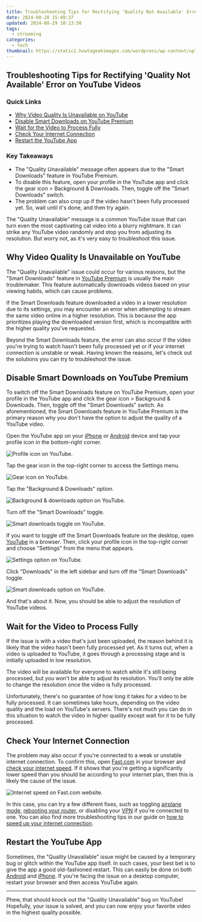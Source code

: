 ```yaml
---
title: Troubleshooting Tips for Rectifying 'Quality Not Available' Error on YouTube Videos
date: 2024-08-28 15:49:37
updated: 2024-08-29 10:13:50
tags:
  - streaming
categories:
  - tech
thumbnail: https://static1.howtogeekimages.com/wordpress/wp-content/uploads/2023/08/samsung-galaxy-z-flip-5-8.jpg
---
```


## Troubleshooting Tips for Rectifying 'Quality Not Available' Error on YouTube Videos

### Quick Links

* [Why Video Quality Is Unavailable on YouTube](https://buynow-marvelous.techidaily.com/razer-blade-stealth-cu13-insights-and-analysis-pushing-the-boundaries-of-ultralight-laptop-innovation-and-performance/)
* [Disable Smart Downloads on YouTube Premium](https://video-capture.techidaily.com/updated-2024-approved-top-tips-for-archiving-your-discovery-of-live-discord-broadcasts/)
* [Wait for the Video to Process Fully](https://pokemon-go-android.techidaily.com/3-ways-for-android-pokemon-go-spoofing-on-tecno-spark-20-pro-drfone-by-drfone-virtual-android/)
* [Check Your Internet Connection](https://youtube-blog.techidaily.com/down-of-popular-elements-in-youtube-shorts/)
* [Restart the YouTube App](https://sim-unlock.techidaily.com/how-do-i-sim-unlock-my-iphone-8-plus-by-drfone-ios/)

### Key Takeaways

* The "Quality Unavailable" message often appears due to the "Smart Downloads" feature in YouTube Premium.
* To disable this feature, open your profile in the YouTube app and click the gear icon > Background & Downloads. Then, toggle off the "Smart Downloads" switch.
* The problem can also crop up if the video hasn't been fully processed yet. So, wait until it's done, and then try again.

 The "Quality Unavailable" message is a common YouTube issue that can turn even the most captivating cat video into a blurry nightmare. It can strike any YouTube video randomly and stop you from adjusting its resolution. But worry not, as it's very easy to troubleshoot this issue.

##  Why Video Quality Is Unavailable on YouTube

 The "Quality Unavailable" issue could occur for various reasons, but the "Smart Downloads" feature in [YouTube Premium](https://extra-approaches.techidaily.com/in-2024-pinnacle-all-in-one-4k-with-touch-display/) is usually the main troublemaker. This feature automatically downloads videos based on your viewing habits, which can cause problems.

 If the Smart Downloads feature downloaded a video in a lower resolution due to its settings, you may encounter an error when attempting to stream the same video online in a higher resolution. This is because the app prioritizes playing the downloaded version first, which is incompatible with the higher quality you've requested.

 Beyond the Smart Downloads feature, the error can also occur if the video you're trying to watch hasn't been fully processed yet or if your internet connection is unstable or weak. Having known the reasons, let's check out the solutions you can try to troubleshoot the issue.

##  Disable Smart Downloads on YouTube Premium

 To switch off the Smart Downloads feature on YouTube Premium, open your profile in the YouTube app and click the gear icon > Background & Downloads. Then, toggle off the "Smart Downloads" switch. As aforementioned, the Smart Downloads feature in YouTube Premium is the primary reason why you don't have the option to adjust the quality of a YouTube video.

 Open the YouTube app on your [iPhone](https://apps.apple.com/us/app/youtube-watch-listen-stream/id544007664) or [Android](https://www.anrdoezrs.net/links/3607085/type/dlg/sid/UUhtgUeUpU2001441/https://play.google.com/store/apps/details?id=com.google.android.youtube&hl=en%5FUS&gl=US) device and tap your profile icon in the bottom-right corner.

![Profile icon on YouTube.](https://static1.howtogeekimages.com/wordpress/wp-content/uploads/2023/12/profile-icon-2.jpg) 

 Tap the gear icon in the top-right corner to access the Settings menu.

![Gear icon on YouTube.](https://static1.howtogeekimages.com/wordpress/wp-content/uploads/2023/12/gear-icon.jpg) 

 Tap the "Background & Downloads" option.

![Background & downloads option on YouTube.](https://static1.howtogeekimages.com/wordpress/wp-content/uploads/2023/12/background-downloads-option.jpg) 

 Turn off the "Smart Downloads" toggle.

![Smart downloads toggle on YouTube.](https://static1.howtogeekimages.com/wordpress/wp-content/uploads/2023/12/smart-downloads-toggle.jpg) 

 If you want to toggle off the Smart Downloads feature on the desktop, open [YouTube](https://www.youtube.com/) in a browser. Then, click your profile icon in the top-right corner and choose "Settings" from the menu that appears.

![Settings option on YouTube.](https://static1.howtogeekimages.com/wordpress/wp-content/uploads/2023/12/settings-option-1.jpg) 

 Click "Downloads" in the left sidebar and turn off the "Smart Downloads" toggle.

![Smart downloads option on YouTube.](https://static1.howtogeekimages.com/wordpress/wp-content/uploads/2023/12/smart-downloads.jpg) 

 And that's about it. Now, you should be able to adjust the resolution of YouTube videos.

##  Wait for the Video to Process Fully

 If the issue is with a video that's just been uploaded, the reason behind it is likely that the video hasn't been fully processed yet. As it turns out, when a video is uploaded to YouTube, it goes through a processing stage and is initially uploaded in low resolution.

 The video will be available for everyone to watch while it's still being processed, but you won't be able to adjust its resolution. You'll only be able to change the resolution once the video is fully processed.

 Unfortunately, there's no guarantee of how long it takes for a video to be fully processed. It can sometimes take hours, depending on the video quality and the load on YouTube's servers. There's not much you can do in this situation to watch the video in higher quality except wait for it to be fully processed.

##  Check Your Internet Connection

 The problem may also occur if you're connected to a weak or unstable internet connection. To confirm this, open [Fast.com](https://fast.com/) in your browser and [check your internet speed](https://vp-tips.techidaily.com/in-2024-transcribe-speech-absolutely-gratis/). If it shows that you're getting a significantly lower speed than you should be according to your internet plan, then this is likely the cause of the issue.

![Internet speed on Fast.com website.](https://static1.howtogeekimages.com/wordpress/wp-content/uploads/2023/12/internet-speed.jpg) 

 In this case, you can try a few different fixes, such as toggling [airplane mode](https://audio-shaping.techidaily.com/updated-in-2024-cutting-edge-audio-tools-for-iphone-and-ipad-enthusiasts/), [rebooting your router](https://extra-information.techidaily.com/updated-chuckle-centric-ringtone-websites-guide/), or disabling your [VPN](https://extra-guidance.techidaily.com/2024-approved-masterclass-in-3d-color-grading-with-custom-luts/) if you're connected to one. You can also find more troubleshooting tips in our guide on [how to speed up your internet connection](https://ai-voice-clone.techidaily.com/unveiling-technology-secrets-toms-compreh/).

##  Restart the YouTube App

 Sometimes, the "Quality Unavailable" issue might be caused by a temporary bug or glitch within the YouTube app itself. In such cases, your best bet is to give the app a good old-fashioned restart. This can easily be done on both [Android](https://tech-savvy.techidaily.com/optimizing-productivity-4-strategies-with-chatgpt/) and [iPhone](https://visual-screen-recording.techidaily.com/updated-eastern-echoes-comparable-gaming-experiences-to-tsushinian-worlds-for-2024/). If you're facing the issue on a desktop computer, restart your browser and then access YouTube again.

---

 Phew, that should knock out the "Quality Unavailable" bug on YouTube! Hopefully, your issue is solved, and you can now enjoy your favorite video in the highest quality possible.

<ins class="adsbygoogle"
     style="display:block"
     data-ad-format="autorelaxed"
     data-ad-client="ca-pub-7571918770474297"
     data-ad-slot="1223367746"></ins>



<ins class="adsbygoogle"
     style="display:block"
     data-ad-client="ca-pub-7571918770474297"
     data-ad-slot="8358498916"
     data-ad-format="auto"
     data-full-width-responsive="true"></ins>
